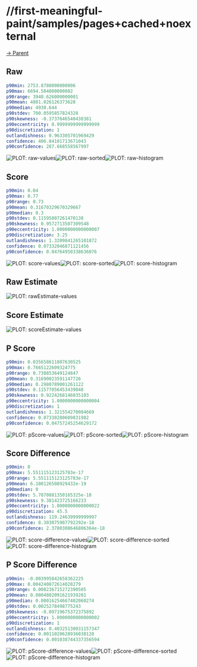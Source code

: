 
# //first-meaningful-paint/samples/pages+cached+noexternal

[→ Parent](../..)


## Raw


```yaml
p90min: 2753.8780000000006
p90max: 6694.504000000002
p90range: 3940.626000000001
p90mean: 4881.026126373628
p90median: 4930.644
p90stdev: 700.0595857824328
p90skewness: -0.3737646540430381
p90eccentricity: 0.9999999999999999
p90discretization: 1
outlandishness: 0.963305701969429
confidence: 406.84101713671043
p90confidence: 287.668558567997

```

![PLOT: raw-values](./raw/values.svg)![PLOT: raw-sorted](./raw/sorted.svg)![PLOT: raw-histogram](./raw/histogram.svg)
## Score


```yaml
p90min: 0.04
p90max: 0.77
p90range: 0.73
p90mean: 0.31670329670329667
p90median: 0.3
p90stdev: 0.11595807261470138
p90skewness: 0.9572713507309548
p90eccentricity: 1.0000000000000007
p90discretization: 3.25
outlandishness: 1.3209841265101872
confidence: 0.07332046871121456
p90confidence: 0.04764950338636076

```

![PLOT: score-values](./score/values.svg)![PLOT: score-sorted](./score/sorted.svg)![PLOT: score-histogram](./score/histogram.svg)
## Raw Estimate

![PLOT: rawEstimate-values](./rawEstimate/values.svg)
## Score Estimate

![PLOT: scoreEstimate-values](./scoreEstimate/values.svg)
## P Score


```yaml
p90min: 0.035658611807630525
p90max: 0.7665122609324775
p90range: 0.730853649124847
p90mean: 0.31690023591147726
p90median: 0.2980789001261122
p90stdev: 0.11577056453439048
p90skewness: 0.9224268146035103
p90eccentricity: 1.0000000000000004
p90discretization: 1
outlandishness: 1.321554270084669
confidence: 0.07338280609831982
p90confidence: 0.04757245254629172

```

![PLOT: pScore-values](./pScore/values.svg)![PLOT: pScore-sorted](./pScore/sorted.svg)![PLOT: pScore-histogram](./pScore/histogram.svg)
## Score Difference


```yaml
p90min: 0
p90max: 5.551115123125783e-17
p90range: 5.551115123125783e-17
p90mean: 6.100126508929432e-19
p90median: 0
p90stdev: 5.7870881350165325e-18
p90skewness: 9.381423725166233
p90eccentricity: 1.0000000000000022
p90discretization: 45.5
outlandishness: 119.24639999999997
confidence: 8.303075907792292e-18
p90confidence: 2.3780308646806364e-18

```

![PLOT: score-difference-values](./score-difference/values.svg)![PLOT: score-difference-sorted](./score-difference/sorted.svg)![PLOT: score-difference-histogram](./score-difference/histogram.svg)
## P Score Difference


```yaml
p90min: -0.003995842658362225
p90max: 0.004240872614028279
p90range: 0.008236715272390505
p90mean: 0.0004802091621939201
p90median: 0.00016254667402060274
p90stdev: 0.0025278498775243
p90skewness: -0.09719675372375892
p90eccentricity: 1.0000000000000002
p90discretization: 1
outlandishness: 0.40325130031157347
confidence: 0.0011020628936030128
p90confidence: 0.001038744337356594

```

![PLOT: pScore-difference-values](./pScore-difference/values.svg)![PLOT: pScore-difference-sorted](./pScore-difference/sorted.svg)![PLOT: pScore-difference-histogram](./pScore-difference/histogram.svg)